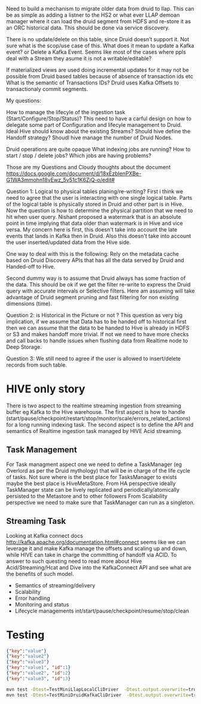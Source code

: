 Need to build a mechanism to migrate older data from druid to llap.
	This can be as simple as adding a listner to the HS2 or what ever LLAP demoan manager where it can load the druid segment from HDFS and re-store it as an ORC historical data.
	This should be done via service discovery.

There is no update/delete on this table, since Druid doesn’t support it.
	Not sure what is the scop/use case of this. What does it mean to update a Kafka event? or Delete a Kafka Event. 
	Seems like most of the cases where ppls deal with a Stream they asume it is not a writable/editable?

If materialized views are used doing incremental updates for it may not be possible from Druid based tables because of absence of transaction ids etc
	What is the semantic of Transactions IDs? Druid uses Kafka Offsets to transactionaly commit segments. 

My questions:

How to manage the lifecyle of the ingestion task (Start/Configure/Stop/Status)?
	This need to have a carful design on how to delegate some part of Configuration and lifecyle management to Druid. 
	Ideal Hive should know about the existing Streams?
	Should hive define the Handoff strategy? 
	Shoudl hive manage the number of Druid Nodes.

Druid operations are quite opaque
	What indexing jobs are running?
	How to start / stop / delete jobs?
	Which jobs are having problems?

Those are my Questions and Cloudy thoughts about the document https://docs.google.com/document/d/18xEzblenPXBe-G1WA3mmohn18vEwz_5v51c1K6ZjQ-o/edit#

Question 1: Logical to physical tables planing/re-writing?
  First i think we need to agree that the user is interacting with one single logical table.
  Parts of the logical table is physically stored in Druid and other part is in Hive.
  Now the question is how to determine the physical partition that we need to hit when user query.
  Nishant proposed a watermark that is an absolute point in time implying that data older than watermark is in Hive 
  and vice versa. 
  My concern here is first, this doesn't take into account the late events that lands in Kafka then in Druid.
  Also this doesn't take into account the user inserted/updated data from the Hive side.
  
  One way to deal with this is the following:
    Rely on the metadata cache based on Druid Discovery APIs that has all the data served by Druid and Handed-off to Hive.
  
  Second dummy way is to assume that Druid always has some fraction of the data.
  This should be ok if we get the filter re-write to express the Druid query with accurate intervals or Selective filters. 
  Here am assuming will take advantage of Druid segment pruning and fast filtering for non existing dimensions (time). 
    
Question 2: is Historical in the Picture or not ?
 This question as very big implication, if we assume that Data has to be handed off to historical first then we can assume that 
 the data to be handed to Hive is already in HDFS or S3 and makes handoff more trivial.
 If not we need to have more checks and call backs to handle issues when flushing data from Realtime node
 to Deep Storage.
 
Question 3: We still need to agree if the user is allowed to insert/delete records from such table.
 
    
    
    
# HIVE only story
There is two aspect to the realtime streaming ingestion from streaming buffer eg Kafka to the Hive warehouse.
The first aspect is how to handle (start/pause/checkpoint/restart/stop/monitor/scale/errors_related_actions) for a long running indexing task.
The second aspect is to define the API and semantics of Realtime ingestion task managed by HIVE Acid streaming.

## Task Management
For Task managment aspect one we need to define a TaskManager (eg Overlord as per the Druid mythology) that will be in charge of the life cycle of tasks.
Not sure where is the best place for TasksManager to exists maybe the best place is HiveMetaStore. 
From HA perspective ideally TaskManager state can be lively replicated and periodically/atomically persisted to the Metastore and to other followers
From Scalability perspective we need to make sure that TaskManager can run as a singleton.

## Streaming Task
Looking at Kafka connect docs http://kafka.apache.org/documentation.html#connect seems like we can
leverage it and make Kafka manage the offsets and scaling up and down, while HIVE can take in charge
the committing of handoff via ACID. To answer to such questing need to read more about Hive Acid/Streaming/Hcat
and Dive into the KafkaConnect API and see what are the benefits of such model.

- Semantics of streaming/delivery
- Scalability
- Error handling
- Monitoring and status
- Lifecycle managements int/start/pause/checkpoint/resume/stop/clean     


# Testing 
```json
{"key":"value"}
{"key":"value2"}
{"key":"value3"}
{"key":"value1", "id":1}
{"key":"value2", "id":2}
{"key":"value3", "id":3}
```


```bash
mvn test -Dtest=TestMiniLlapLocalCliDriver  -Dtest.output.overwrite=true -Dqfile=kafkastorage_basic.q
mvn test -Dtest=TestMiniDruidKafkaCliDriver  -Dtest.output.overwrite=true -Dqfile=kafkastorage_basic.q
```
